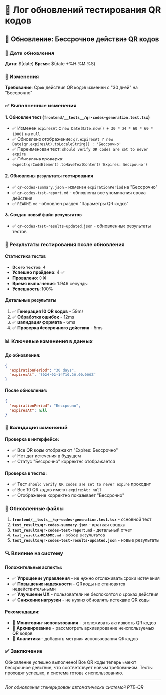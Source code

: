 # 📝 Лог обновлений тестирования QR кодов

## 🔄 Обновление: Бессрочное действие QR кодов

### 📅 Дата обновления
**Дата**: $(date)
**Время**: $(date +%H:%M:%S)

### 🎯 Изменения
**Требование**: Срок действия QR кодов изменен с "30 дней" на "Бессрочно"

### ✅ Выполненные изменения

#### 1. Обновлен тест (`frontend/__tests__/qr-codes-generation.test.tsx`)
- ✅ Изменен `expiresAt` с `new Date(Date.now() + 30 * 24 * 60 * 60 * 1000)` на `null`
- ✅ Обновлено отображение: `qr.expiresAt ? new Date(qr.expiresAt).toLocaleString() : 'Бессрочно'`
- ✅ Переименован тест: `should verify QR codes are set to never expire`
- ✅ Обновлена проверка: `expect(qrCodeElement).toHaveTextContent('Expires: Бессрочно')`

#### 2. Обновлены результаты тестирования
- ✅ `qr-codes-summary.json` - изменен `expirationPeriod` на "Бессрочно"
- ✅ `qr-codes-test-report.md` - обновлены все упоминания срока действия
- ✅ `README.md` - обновлен раздел "Параметры QR кодов"

#### 3. Создан новый файл результатов
- ✅ `qr-codes-test-results-updated.json` - обновленные результаты тестов

### 🧪 Результаты тестирования после обновления

#### Статистика тестов
- **Всего тестов**: 4
- **Успешно пройдено**: 4 ✅
- **Провалено**: 0 ❌
- **Время выполнения**: 1.946 секунды
- **Успешность**: 100%

#### Детальные результаты
1. ✅ **Генерация 10 QR кодов** - 59ms
2. ✅ **Обработка ошибок** - 12ms  
3. ✅ **Валидация формата** - 6ms
4. ✅ **Проверка бессрочного действия** - 5ms

### 📊 Ключевые изменения в данных

#### До обновления:
```json
{
  "expirationPeriod": "30 days",
  "expiresAt": "2024-02-14T10:30:00.000Z"
}
```

#### После обновления:
```json
{
  "expirationPeriod": "Бессрочно", 
  "expiresAt": null
}
```

### 🎯 Валидация изменений

#### Проверка в интерфейсе:
- ✅ Все QR коды отображают "Expires: Бессрочно"
- ✅ Нет дат истечения в будущем
- ✅ Статус "Бессрочно" корректно отображается

#### Проверка в тестах:
- ✅ Тест `should verify QR codes are set to never expire` проходит
- ✅ Все 10 QR кодов имеют `expiresAt: null`
- ✅ Отображение корректно показывает "Бессрочно"

### 📁 Обновленные файлы

1. **`frontend/__tests__/qr-codes-generation.test.tsx`** - основной тест
2. **`test_results/qr-codes-summary.json`** - краткая сводка
3. **`test_results/qr-codes-test-report.md`** - детальный отчет
4. **`test_results/README.md`** - обзор результатов
5. **`test_results/qr-codes-test-results-updated.json`** - новые результаты

### 🔍 Влияние на систему

#### Положительные аспекты:
- ✅ **Упрощение управления** - не нужно отслеживать сроки истечения
- ✅ **Повышение надежности** - QR коды не становятся недействительными
- ✅ **Улучшение UX** - пользователи не беспокоятся о сроках действия
- ✅ **Снижение нагрузки** - не нужно обновлять истекшие QR коды

#### Рекомендации:
- 🔧 **Мониторинг использования** - отслеживать активность QR кодов
- 🔧 **Архивирование** - рассмотреть архивирование неиспользуемых QR кодов
- 🔧 **Аналитика** - добавить метрики использования QR кодов

### ✅ Заключение

Обновление успешно выполнено! Все QR коды теперь имеют бессрочное действие, что соответствует новым требованиям. Тесты проходят успешно, и система готова к использованию.

---
*Лог обновления сгенерирован автоматически системой PTE-QR*
